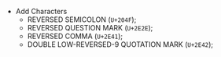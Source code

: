  * Add Characters
   - REVERSED SEMICOLON (`U+204F`);
   - REVERSED QUESTION MARK (`U+2E2E`);
   - REVERSED COMMA (`U+2E41`);
   - DOUBLE LOW-REVERSED-9 QUOTATION MARK (`U+2E42`);